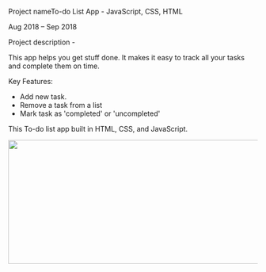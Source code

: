 Project nameTo-do List App - JavaScript, CSS, HTML

Aug 2018 – Sep 2018

Project description - 

This app helps you get stuff done. It makes it easy to track all your tasks and complete them on time.

Key Features:
* Add new task.
* Remove a task from a list
* Mark task as 'completed' or 'uncompleted'


This To-do list app built in HTML, CSS, and JavaScript.


<img src="https://media.giphy.com/media/QLNJKCDD69T8ZQjHVv/giphy.gif" width="900" height="250" />

